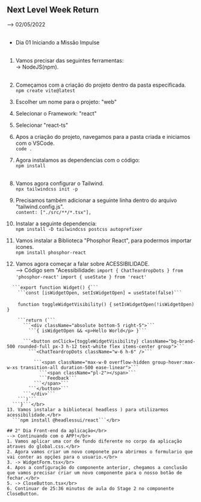 ## Next Level Week Return </br>
--> 02/05/2022 </br> </br>

* Dia 01 Iniciando a Missão Impulse </br> </br>
  
1. Vamos precisar das seguintes ferramentas: </br>
  -> NodeJS(npm). </br> </br>
2. Começamos com a criação do projeto dentro da pasta especificada. </br>
   ```npm create vite@latest``` </br>
3. Escolher um nome para o projeto: "web" </br>
4. Selecionar o Framework: "react" </br>
5. Selecionar "react-ts" </br>
6. Apos a criação do projeto, navegamos para a pasta criada e iniciamos com o VSCode.</br>
   ```code .```</br>
7. Agora instalamos as dependencias com o código:</br>
   ```npm install```</br></br>

8. Vamos agora configurar o Tailwind.</br>
   ```npx tailwindcss init -p```</br>
9. Precisamos também adicionar a seguinte linha dentro do arquivo "tailwind.config.js".</br>
    ```content: ["./src/**/*.tsx"],```</br>
10. Instalar a seguinte dependencia:</br>
    ```npm install -D tailwindcss postcss autoprefixer```</br>
11. Vamos instalar a Biblioteca "Phosphor React", para podermos importar icones.</br>
    ```npm install phosphor-react```</br>
12. Vamos agora começar a falar sobre ACESSIBILIDADE.</br>
--> Código sem "Acessibilidade:
  ```import { ChatTeardropDots } from 'phosphor-react'```
    ```import { useState } from 'react'```
  ``````
    ```export function Widget() {```
      ```const [isWidgetOpen, setIsWidgetOpen] = useState(false)```
  ``````
  ```    function toggleWidgetVisibility() {```
        ```setIsWidgetOpen(!isWidgetOpen)```
  ```    }```
  ``````
      ```return (```
        ```<div className="absolute bottom-5 right-5">```
          ```{ isWidgetOpen && <p>Hello World</p> }```
  ``````
          ```<button onClick={toggleWidgetVisibility} className="bg-brand-500 rounded-full px-3 h-12 text-white flex items-center group">```
            ```<ChatTeardropDots className="w-6 h-6" />```
  ``````
            ```<span className="max-w-0 overflow-hidden group-hover:max-w-xs transition-all duration-500 ease-linear">```
              ```<span className="pl-2"></span>```
              ```Feedback```
            ```</span>```
          ```</button>```
        ```</div>```
      ```)```
    ```}```</br>
13. Vamos instalar a biblioteca( headless ) para utilizarmos acessibilidade.</br>
    ```npm install @headlessui/react```</br>

## 2° Dia Front-end da aplicação</br>
--> Continuando com o APP!</br>
1. Vamos aplicar uma cor de fundo diferente no corpo da aplicação atraves do global.css.</br>
2. Agora vamos criar um novo componete para abrirmos o formulario que vai conter as opções para o usuario.</br>
3. -> WidgetForm.tsx</br>
4. Apos a configuração do componente anterior, chegamos a conclusão que vamos precisar criar um novo componente para o nosso botão de fechar.</br>
5. -> CloseButton.tsx</br>
6. Continuar de 25:36 minutos de aula do Stage 2 no componente CloseButton.